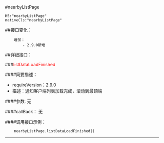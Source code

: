 #nearbyListPage
```
H5:"nearbyListPage"
nativeCls:"nearbyListPage"
```

##接口变化：
```
	增加：
		- 2.9.0新增 
```

##详细接口：

###<font color="red">listDataLoadFinished</font>

####简要描述：
- requireVersion：2.9.0
- 描述：通知客户端列表加载完成，滚动到最顶端

####参数:
无

####callBack：
无

####调用接口示例：	

```
	nearbyListPage.listDataLoadFinished()
```
***